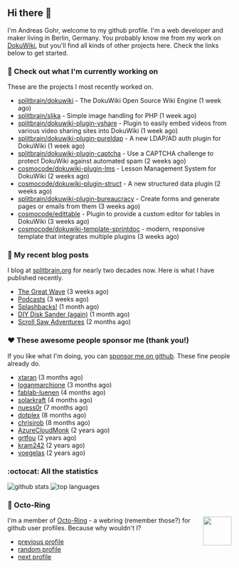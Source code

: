 ## Hi there :wave:

I'm Andreas Gohr, welcome to my github profile. I'm a web developer and maker living in Berlin, Germany. You probably know me from my work on [DokuWiki](https://github.com/splitbrain/dokuwiki), but you'll find all kinds of other projects here. Check the links below to get started.

### :hammer: Check out what I'm currently working on

These are the projects I most recently worked on.


- [splitbrain/dokuwiki](https://github.com/splitbrain/dokuwiki) - The DokuWiki Open Source Wiki Engine (1 week ago)
- [splitbrain/slika](https://github.com/splitbrain/slika) - Simple image handling for PHP (1 week ago)
- [splitbrain/dokuwiki-plugin-vshare](https://github.com/splitbrain/dokuwiki-plugin-vshare) - Plugin to easily embed videos from various video sharing sites into DokuWiki (1 week ago)
- [splitbrain/dokuwiki-plugin-pureldap](https://github.com/splitbrain/dokuwiki-plugin-pureldap) - A new LDAP/AD auth plugin for DokuWiki (1 week ago)
- [splitbrain/dokuwiki-plugin-captcha](https://github.com/splitbrain/dokuwiki-plugin-captcha) - Use a CAPTCHA challenge to protect DokuWiki against automated spam (2 weeks ago)
- [cosmocode/dokuwiki-plugin-lms](https://github.com/cosmocode/dokuwiki-plugin-lms) - Lesson Management System for DokuWiki (2 weeks ago)
- [cosmocode/dokuwiki-plugin-struct](https://github.com/cosmocode/dokuwiki-plugin-struct) - A new structured data plugin (2 weeks ago)
- [splitbrain/dokuwiki-plugin-bureaucracy](https://github.com/splitbrain/dokuwiki-plugin-bureaucracy) - Create forms and generate pages or emails from them (3 weeks ago)
- [cosmocode/edittable](https://github.com/cosmocode/edittable) - Plugin to provide a custom editor for tables in DokuWiki (3 weeks ago)
- [cosmocode/dokuwiki-template-sprintdoc](https://github.com/cosmocode/dokuwiki-template-sprintdoc) - modern, responsive template that integrates multiple plugins (3 weeks ago)

### :scroll: My recent blog posts

I blog at [splitbrain.org](https://www.splitbrain.org) for nearly two decades now. Here is what I have published recently.


- [The Great Wave](https://www.splitbrain.org/blog/2022-01/21b-the_great_wave) (3 weeks ago)
- [Podcasts](https://www.splitbrain.org/blog/2022-01/21-podcasts) (3 weeks ago)
- [Splashbacks!](https://www.splitbrain.org/blog/2022-01/09-splashbacks) (1 month ago)
- [DIY Disk Sander (again)](https://www.splitbrain.org/blog/2022-01/01-diy_disk_sander_again) (1 month ago)
- [Scroll Saw Adventures](https://www.splitbrain.org/blog/2021-12/02-scrollsaw_adventures) (2 months ago)

### :hearts:️ These awesome people sponsor me (thank you!)

If you like what I'm doing, you can [sponsor me on github](https://github.com/sponsors/splitbrain). These fine people already do.


- [xtaran](https://github.com/xtaran) (3 months ago)
- [loganmarchione](https://github.com/loganmarchione) (3 months ago)
- [fablab-luenen](https://github.com/fablab-luenen) (4 months ago)
- [solarkraft](https://github.com/solarkraft) (4 months ago)
- [nuess0r](https://github.com/nuess0r) (7 months ago)
- [dotplex](https://github.com/dotplex) (8 months ago)
- [chrisjrob](https://github.com/chrisjrob) (8 months ago)
- [AzureCloudMonk](https://github.com/AzureCloudMonk) (2 years ago)
- [grtfou](https://github.com/grtfou) (2 years ago)
- [kram242](https://github.com/kram242) (2 years ago)
- [voegelas](https://github.com/voegelas) (2 years ago)

### :octocat: All the statistics

 ![github stats](https://github-readme-stats.vercel.app/api?username=splitbrain&show_icons=true&hide_title=true)
![top languages](https://github-readme-stats.vercel.app/api/top-langs/?username=splitbrain&layout=compact)


### :octopus: Octo-Ring

<img width="64" height="65" src="https://octo-ring.com/static/img/octo.png" align="right" alt="">

I'm a member of [Octo-Ring](https://octo-ring.com/) - a webring (remember those?) for github user profiles. Because why wouldn't I? 

* [previous profile](https://octo-ring.com/p/splitbrain/prev)
* [random profile](https://octo-ring.com/p/splitbrain/random)
* [next profile](https://octo-ring.com/p/splitbrain/next)

